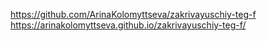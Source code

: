 https://github.com/ArinaKolomyttseva/zakrivayuschiy-teg-f
https://arinakolomyttseva.github.io/zakrivayuschiy-teg-f/